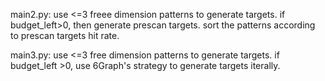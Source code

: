 main2.py: use <=3 freee dimension patterns to generate targets. if budget_left>0, then generate prescan targets. sort the patterns according to prescan targets hit rate.

main3.py: use <=3 free dimension patterns to generate targets. if budget_left >0, use 6Graph's strategy to generate targets iterally.